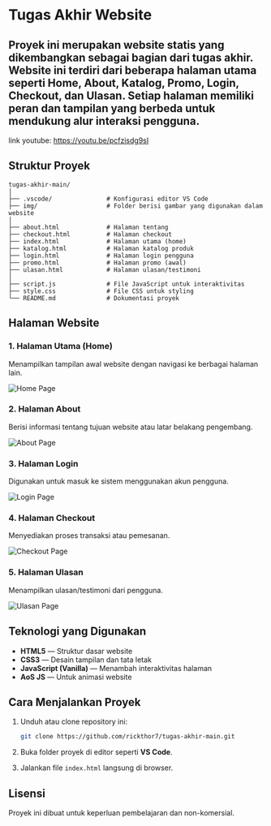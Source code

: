 # Tugas Akhir Website

Proyek ini merupakan website statis yang dikembangkan sebagai bagian dari tugas akhir. Website ini terdiri dari beberapa halaman utama seperti **Home**, **About**, **Katalog**, **Promo**, **Login**, **Checkout**, dan **Ulasan**.
Setiap halaman memiliki peran dan tampilan yang berbeda untuk mendukung alur interaksi pengguna.
---
link youtube: https://youtu.be/pcfzisdg9sI

## Struktur Proyek

```
tugas-akhir-main/
│
├── .vscode/               # Konfigurasi editor VS Code
├── img/                   # Folder berisi gambar yang digunakan dalam website
│
├── about.html             # Halaman tentang
├── checkout.html          # Halaman checkout
├── index.html             # Halaman utama (home)
├── katalog.html           # Halaman katalog produk
├── login.html             # Halaman login pengguna
├── promo.html             # Halaman promo (awal)
├── ulasan.html            # Halaman ulasan/testimoni
│
├── script.js              # File JavaScript untuk interaktivitas
├── style.css              # File CSS untuk styling
└── README.md              # Dokumentasi proyek
```



## Halaman Website

### 1. Halaman Utama (Home)

Menampilkan tampilan awal website dengan navigasi ke berbagai halaman lain.

![Home Page](https://raw.githubusercontent.com/rickthor7/tugas-akhir/refs/heads/main/img/thumbnail/index1.png)



### 2. Halaman About

Berisi informasi tentang tujuan website atau latar belakang pengembang.

![About Page](https://raw.githubusercontent.com/rickthor7/tugas-akhir/refs/heads/main/img/thumbnail/about.png)



### 3. Halaman Login

Digunakan untuk masuk ke sistem menggunakan akun pengguna.

![Login Page](https://github.com/rickthor7/tugas-akhir/blob/main/img/thumbnail/login.png?raw=true)



### 4. Halaman Checkout

Menyediakan proses transaksi atau pemesanan.

![Checkout Page](https://raw.githubusercontent.com/rickthor7/tugas-akhir/refs/heads/main/img/thumbnail/checkkout.png)



### 5. Halaman Ulasan

Menampilkan ulasan/testimoni dari pengguna.

![Ulasan Page](https://raw.githubusercontent.com/rickthor7/tugas-akhir/refs/heads/main/img/thumbnail/ulasan.png)



## Teknologi yang Digunakan

* **HTML5** — Struktur dasar website
* **CSS3** — Desain tampilan dan tata letak
* **JavaScript (Vanilla)** — Menambah interaktivitas halaman
* **AoS JS** — Untuk animasi website



## Cara Menjalankan Proyek

1. Unduh atau clone repository ini:

   ```bash
   git clone https://github.com/rickthor7/tugas-akhir-main.git
   ```
2. Buka folder proyek di editor seperti **VS Code**.
3. Jalankan file `index.html` langsung di browser.



## Lisensi

Proyek ini dibuat untuk keperluan pembelajaran dan non-komersial.







